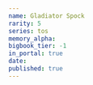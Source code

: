 ```yaml
---
name: Gladiator Spock
rarity: 5
series: tos
memory_alpha:
bigbook_tier: -1
in_portal: true
date:
published: true
---
```



